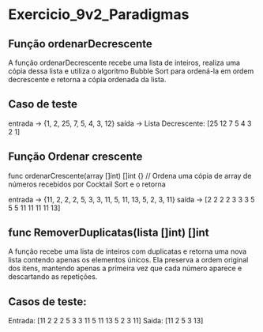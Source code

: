 # Exercicio_9v2_Paradigmas

## Função ordenarDecrescente

A função ordenarDecrescente recebe uma lista de inteiros, realiza uma cópia dessa lista e utiliza o algoritmo Bubble Sort para ordená-la em ordem decrescente e retorna a cópia ordenada da lista.

## Caso de teste
 
entrada -> {1, 2, 25, 7, 5, 4, 3, 12}
saída -> Lista Decrescente:  [25 12 7 5 4 3 2 1]

## Função Ordenar crescente
func ordenarCrescente(array []int) []int {} // Ordena uma cópia de array de números recebidos por Cocktail Sort e o retorna

entrada -> {11, 2, 2, 2, 5, 3, 3, 11, 5, 11, 13, 5, 2, 3, 11}
saída -> [2 2 2 2 3 3 3 5 5 5 11 11 11 11 13]

## func RemoverDuplicatas(lista []int) []int
A função recebe uma lista de inteiros com duplicatas e retorna uma nova lista contendo apenas os elementos únicos.
Ela preserva a ordem original dos itens, mantendo apenas a primeira vez que cada número aparece e descartando as repetições.

## Casos de teste: 
 Entrada:  [11 2 2 2 5 3 3 11 5 11 13 5 2 3 11]
 Saida:  [11 2 5 3 13]

